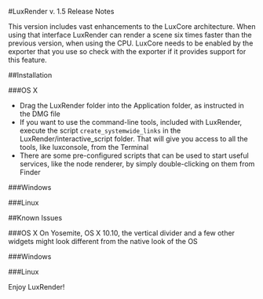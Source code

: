 #LuxRender v. 1.5 Release Notes

This version includes vast enhancements to the LuxCore architecture. When using that interface LuxRender can render a scene six times faster than the previous version, when using the CPU.  LuxCore needs to be enabled by the exporter that you use so check with the exporter if it provides support for this feature.

##Installation

###OS X
- Drag the LuxRender folder into the Application folder, as instructed in the DMG file
- If you want to use the command-line tools, included with LuxRender, execute the script `create_systemwide_links` in the LuxRender/interactive_script folder. That will give you access to all the tools, like luxconsole, from the Terminal
- There are some pre-configured scripts that can be used to start useful services, like the node renderer, by simply double-clicking on them from Finder

###Windows

###Linux

##Known Issues

###OS X
On Yosemite, OS X 10.10, the vertical divider and a few other widgets might look different from the native look of the OS

###Windows

###Linux

Enjoy LuxRender!


